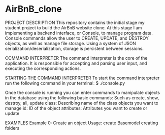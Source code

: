 # AirBnB_clone
PROJECT DESCRIPTION
This repository contains the initial stage my student project to build the
AirBnB website clone.
At this stage I am implementing a backend interface, or Console, to manage
program data.
Console commands allow the user to CREATE, UPDATE, and DESTROY objects,
as well as manage file storage. Using a system of JSON
serialization/deserialization, storage is persistent between sessions.

COMMAND INTERPRETER
The command interpreter is the core of the application. It is responsible for
accepting and parsing user input, and executing the corresponding actions.

STARTING THE COMMAND INTERPRETER
To start the command interpreter run the following command in your
terminal: $ ./console.py

Once the console is running you can enter commands to manipulate objects
in the database using the following basic commands:
    Such as create, show, destroy, all, update class:
        Describing name of the class objects you want to manage id:
            ID of the object attributes:
                Attributes you want to create or update

EXAMPLES Example 0: Create an object Usage: create Basemodel
creating folders
